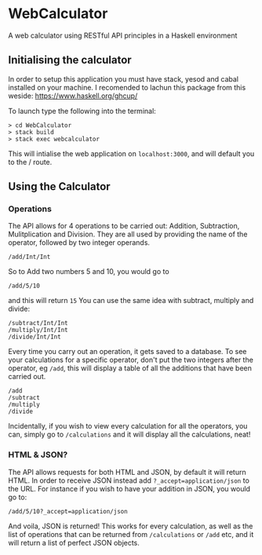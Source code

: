 # WebCalculator
A web calculator using RESTful API principles in a Haskell environment

## Initialising the calculator

In order to setup this application you must have stack, yesod and cabal installed on your machine.
I recomended to lachun this package from this weside:
https://www.haskell.org/ghcup/

To launch type the following into the terminal:

```
> cd WebCalculator
> stack build
> stack exec webcalculator
```
This will intialise the web application on ```localhost:3000```, and will default you to the / route.

## Using the Calculator
### Operations
The API allows for 4 operations to be carried out: Addition, Subtraction, Mulitplication and Division.
They are all used by providing the name of the operator, followed by two integer operands.
```
/add/Int/Int 
```
So to Add two numbers 5 and 10, you would go to
```
/add/5/10
```
and this will return `15`
You can use the same idea with subtract, multiply and divide:
```
/subtract/Int/Int
/multiply/Int/Int
/divide/Int/Int
```
Every time you carry out an operation, it gets saved to a database. To see your calculations for a specific operator, don't put the two integers after the operator, eg `/add`, this will display a table of all the additions that have been carried out.
```
/add
/subtract
/multiply
/divide
```
Incidentally, if you wish to view every calculation for all the operators, you can, simply go to `/calculations` and it will display all the calculations, neat!

### HTML & JSON?
The API allows requests for both HTML and JSON, by default it will return HTML. In order to receive JSON instead add `?_accept=application/json` to the URL. 
For instance if you wish to have your addition in JSON, you would go to:
```
/add/5/10?_accept=application/json
```
And voila, JSON is returned!
This works for every calculation, as well as the list of operations that can be returned from `/calculations` or `/add` etc, and it will return a list of perfect JSON objects.


